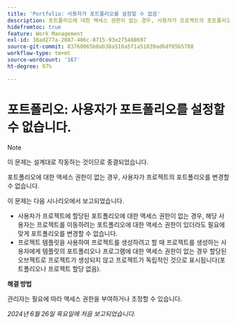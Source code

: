 ```yaml
---
title: 'Portfolio: 사용자가 포트폴리오를 설정할 수 없음'
description: 포트폴리오에 대한 액세스 권한이 없는 경우, 사용자가 프로젝트의 포트폴리오를 변경할 수 없습니다.
hidefromtoc: true
feature: Work Management
exl-id: 38ad277a-2087-486c-8715-93e275488697
source-git-commit: 83768065b8ab38a516a5f1a51039ad6df05b5788
workflow-type: tm+mt
source-wordcount: '167'
ht-degree: 97%

---
```


# 포트폴리오: 사용자가 포트폴리오를 설정할 수 없습니다.

>[!NOTE]
>
>이 문제는 설계대로 작동하는 것이므로 종결되었습니다.

포트폴리오에 대한 액세스 권한이 없는 경우, 사용자가 프로젝트의 포트폴리오를 변경할 수 없습니다.

이 문제는 다음 시나리오에서 보고되었습니다.

* 사용자가 프로젝트에 할당된 포트폴리오에 대한 액세스 권한이 없는 경우, 해당 사용자는 프로젝트를 이동하려는 포트폴리오에 대한 액세스 권한이 있더라도 필요에 맞게 포트폴리오를 변경할 수 없습니다.
* 프로젝트 템플릿을 사용하여 프로젝트를 생성하려고 할 때 프로젝트를 생성하는 사용자에게 템플릿의 포트폴리오나 프로그램에 대한 액세스 권한이 없는 경우 할당된 오브젝트로 프로젝트가 생성되지 않고 프로젝트가 독립적인 것으로 표시됩니다(포트폴리오나 프로젝트 할당 없음).

**해결 방법**

관리자는 필요에 따라 액세스 권한을 부여하거나 조정할 수 있습니다.

_2024년 6월 26일 목요일에 처음 보고되었습니다._

